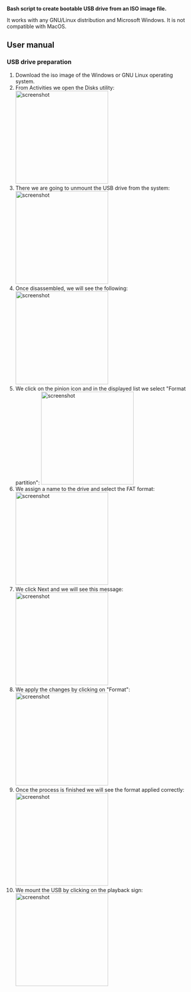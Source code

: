 **Bash script to create bootable USB drive from an ISO image file.**

It works with any GNU/Linux distribution and Microsoft Windows. It is not compatible with MacOS.

## User manual

### USB drive preparation

1.  Download the iso image of the Windows or GNU Linux operating system.
2.  From Activities we open the Disks utility: 
        <img alt="screenshot" src="./assets/images/screenshot#1.jpg" width="250" height="250" />
3.  There we are going to unmount the USB drive from the system: 
        <img alt="screenshot" src="./assets/images/screenshot#2.png" width="250" height="250" />
4.  Once disassembled, we will see the following: 
        <img alt="screenshot" src="./assets/images/screenshot#3.png" width="250" height="250" />
5.  We click on the pinion icon and in the displayed list we select "Format partition": 
        <img alt="screenshot" src="./assets/images/screenshot#4.png" width="250" height="250" />
6.  We assign a name to the drive and select the FAT format: 
        <img alt="screenshot" src="./assets/images/screenshot#5.png" width="250" height="250" />
7.  We click Next and we will see this message: 
        <img alt="screenshot" src="./assets/images/screenshot#6.png" width="250" height="250" />
8.  We apply the changes by clicking on "Format": 
        <img alt="screenshot" src="./assets/images/screenshot#7.png" width="250" height="250" />
9.  Once the process is finished we will see the format applied correctly: 
        <img alt="screenshot" src="./assets/images/screenshot#8.png" width="250" height="250" />
10.  We mount the USB by clicking on the playback sign: 
        <img alt="screenshot" src="./assets/images/screenshot#9.png" width="250" height="250" />

